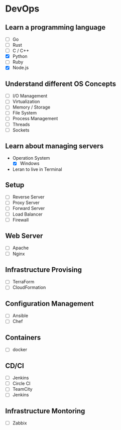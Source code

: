 # DevOps
## Learn a programming language
* [ ] Go
* [ ] Rust
* [ ] C / C++
* [X] Python
* [ ] Ruby 
* [X] Node.js

## Understand different OS Concepts
* [ ] I/O Management
* [ ] Virtualization
* [ ] Memory / Storage
* [ ] File System
* [ ] Process Management
* [ ] Threads
* [ ] Sockets

## Learn about managing servers
* Operation System
  * [X] Windows
* Leran to live in Terminal


## Setup
* [ ] Reverse Server
* [ ] Proxy Server
* [ ] Forward Server
* [ ] Load Balancer
* [ ] Firewall

## Web Server
* [ ] Apache
* [ ] Nginx

## Infrastructure Provising
* [ ] TerraForm
* [ ] CloudFormation

## Configuration Management
* [ ] Ansible
* [ ] Chef

## Containers
* [ ] docker

## CD/CI
* [ ] Jenkins
* [ ] Circle CI
* [ ] TeamCity
* [ ] Jenkins

## Infrastructure Montoring
* [ ] Zabbix
